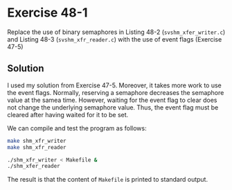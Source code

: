# Exercise 48-1

Replace the use of binary semaphores in Listing 48-2 (`svshm_xfer_writer.c`) and Listing 48-3
(`svshm_xfr_reader.c`) with the use of event flags (Exercise 47-5)

## Solution

I used my solution from Exercise 47-5. Moreover, it takes more work to use the event flags.
Normally, reserving a semaphore decreases the semaphore value at the samea time. However,
waiting for the event flag to clear does not change the underlying semaphore value.
Thus, the event flag must be cleared after having waited for it to be set.

We can compile and test the program as follows:

```bash
make shm_xfr_writer
make shm_xfr_reader

./shm_xfr_writer < Makefile &
./shm_xfer_reader
```

The result is that the content of `Makefile` is printed to standard output.
